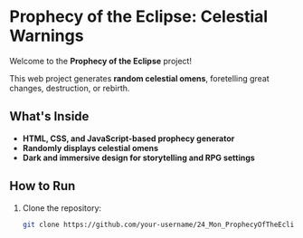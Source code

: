 # Prophecy of the Eclipse: Celestial Warnings

Welcome to the **Prophecy of the Eclipse** project!

This web project generates **random celestial omens**, foretelling great changes, destruction, or rebirth.

## What's Inside
- **HTML, CSS, and JavaScript-based prophecy generator**
- **Randomly displays celestial omens**
- **Dark and immersive design for storytelling and RPG settings**

## How to Run

1. Clone the repository:
   ```bash
   git clone https://github.com/your-username/24_Mon_ProphecyOfTheEclipse.git
